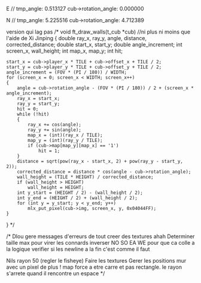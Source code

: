 E //
tmp_angle: 0.513127
cub->rotation_angle: 0.000000

N //
tmp_angle: 5.225516
cub->rotation_angle: 4.712389

version qui lag pas
/* void	ft_draw_walls(t_cub *cub) //ni plus ni moins que l'aide de Xi Jinping
{
	double	ray_x, ray_y, angle, distance, corrected_distance;
	double	start_x, start_y;
	double	angle_increment;
	int		screen_x, wall_height;
	int		map_x, map_y;
	int		hit;

	start_x = cub->player_x * TILE + cub->offset_x + TILE / 2;
	start_y = cub->player_y * TILE + cub->offset_y + TILE / 2;
	angle_increment = (FOV * (PI / 180)) / WIDTH;
	for (screen_x = 0; screen_x < WIDTH; screen_x++)
	{
		angle = cub->rotation_angle - (FOV * (PI / 180)) / 2 + (screen_x * angle_increment);
		ray_x = start_x;
		ray_y = start_y;
		hit = 0;
		while (!hit)
		{
			ray_x += cos(angle);
			ray_y += sin(angle);
			map_x = (int)(ray_x / TILE);
			map_y = (int)(ray_y / TILE);
			if (cub->map[map_y][map_x] == '1')
				hit = 1;
		}
		distance = sqrt(pow(ray_x - start_x, 2) + pow(ray_y - start_y, 2));
		corrected_distance = distance * cos(angle - cub->rotation_angle);
		wall_height = (TILE * HEIGHT) / corrected_distance;
		if (wall_height > HEIGHT)
			wall_height = HEIGHT;
		int	y_start = (HEIGHT / 2) - (wall_height / 2);
		int	y_end = (HEIGHT / 2) + (wall_height / 2);
		for (int y = y_start; y < y_end; y++)
			mlx_put_pixel(cub->img, screen_x, y, 0x04044FF);
	}
} */

/*
Dlou gere messages d'erreurs de tout
creer des textures ahah
Determiner taille max pour virer les connards
inverser NO SO EA WE pour que ca colle a la logique
verifier si les newline a la fin c'est comme il faut

Nils rayon 50 (regler le fisheye)
Faire les textures
Gerer les positions
mur avec un pixel de plus !
map force a etre carre et pas rectangle. le rayon s'arrete quand il rencontre un espace
*/